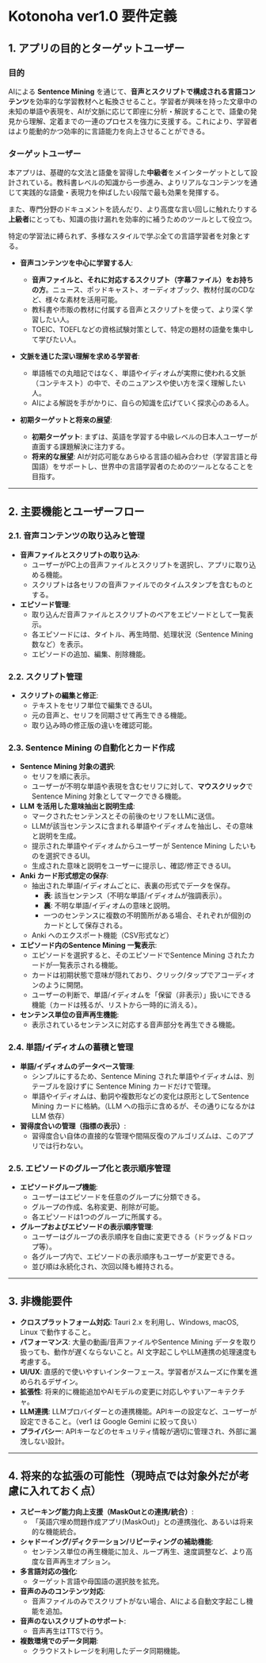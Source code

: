 # Kotonoha ver1.0 要件定義

## 1. アプリの目的とターゲットユーザー

### 目的

AIによる **Sentence Mining** を通じて、**音声とスクリプトで構成される言語コンテンツ**を効率的な学習教材へと転換させること。学習者が興味を持った文章中の未知の単語や表現を、AIが文脈に応じて即座に分析・解説することで、語彙の発見から理解、定着までの一連のプロセスを強力に支援する。これにより、学習者はより能動的かつ効率的に言語能力を向上させることができる。

### ターゲットユーザー

本アプリは、基礎的な文法と語彙を習得した**中級者**をメインターゲットとして設計されている。教科書レベルの知識から一歩進み、よりリアルなコンテンツを通じて実践的な語彙・表現力を伸ばしたい段階で最も効果を発揮する。

また、専門分野のドキュメントを読んだり、より高度な言い回しに触れたりする**上級者**にとっても、知識の抜け漏れを効率的に補うためのツールとして役立つ。

特定の学習法に縛られず、多様なスタイルで学ぶ全ての言語学習者を対象とする。

*   **音声コンテンツを中心に学習する人**:
    *   **音声ファイルと、それに対応するスクリプト（字幕ファイル）をお持ちの方**。ニュース、ポッドキャスト、オーディオブック、教材付属のCDなど、様々な素材を活用可能。
    *   教科書や市販の教材に付属する音声とスクリプトを使って、より深く学習したい人。
    *   TOEIC、TOEFLなどの資格試験対策として、特定の題材の語彙を集中して学びたい人。

*   **文脈を通じた深い理解を求める学習者**:
    *   単語帳での丸暗記ではなく、単語やイディオムが実際に使われる文脈（コンテキスト）の中で、そのニュアンスや使い方を深く理解したい人。
    *   AIによる解説を手がかりに、自らの知識を広げていく探求心のある人。

*   **初期ターゲットと将来の展望**:
    *   **初期ターゲット**: まずは、英語を学習する中級レベルの日本人ユーザーが直面する課題解決に注力する。
    *   **将来的な展望**: AIが対応可能なあらゆる言語の組み合わせ（学習言語と母国語）をサポートし、世界中の言語学習者のためのツールとなることを目指す。

---

## 2. 主要機能とユーザーフロー

### 2.1. 音声コンテンツの取り込みと管理

* **音声ファイルとスクリプトの取り込み**:
    * ユーザーがPC上の音声ファイルとスクリプトを選択し、アプリに取り込める機能。
    * スクリプトは各セリフの音声ファイルでのタイムスタンプを含むものとする。
* **エピソード管理**:
    * 取り込んだ音声ファイルとスクリプトのペアをエピソードとして一覧表示。
    * 各エピソードには、タイトル、再生時間、処理状況（Sentence Mining 数など）を表示。
    * エピソードの追加、編集、削除機能。

### 2.2. スクリプト管理

* **スクリプトの編集と修正**:
    * テキストをセリフ単位で編集できるUI。
    * 元の音声と、セリフを同期させて再生できる機能。
    * 取り込み時の修正版の違いを確認可能。

### 2.3. Sentence Mining の自動化とカード作成

* **Sentence Mining 対象の選択**:
    * セリフを順に表示。
    * ユーザーが不明な単語や表現を含むセリフに対して、**マウスクリック**で Sentence Mining 対象としてマークできる機能。
* **LLM を活用した意味抽出と説明生成**:
    * マークされたセンテンスとその前後のセリフをLLMに送信。
    * LLMが該当センテンスに含まれる単語やイディオムを抽出し、その意味と説明を生成。
    * 提示された単語やイディオムからユーザーが Sentence Mining したいものを選択できるUI。
    * 生成された意味と説明をユーザーに提示し、確認/修正できるUI。
* **Anki カード形式想定の保存**:
    * 抽出された単語/イディオムごとに、表裏の形式でデータを保存。
        * **表**: 該当センテンス（不明な単語/イディオムが強調表示）。
        * **裏**: 不明な単語/イディオムの意味と説明。
        * 一つのセンテンスに複数の不明箇所がある場合、それぞれが個別のカードとして保存される。
    * Anki へのエクスポート機能（CSV形式など）
* **エピソード内のSentence Mining 一覧表示**:
    * エピソードを選択すると、そのエピソードでSentence Mining されたカードが一覧表示される機能。
    * カードは初期状態で意味が隠れており、クリック/タップでアコーディオンのように開閉。
    * ユーザーの判断で、単語/イディオムを「保留（非表示）」扱いにできる機能（カードは残るが、リストから一時的に消える）。
* **センテンス単位の音声再生機能**:
    * 表示されているセンテンスに対応する音声部分を再生できる機能。

### 2.4. 単語/イディオムの蓄積と管理

* **単語/イディオムのデータベース管理**:
    * シンプルにするため、Sentence Mining された単語やイディオムは、別テーブルを設けずに Sentence Mining カードだけで管理。
    * 単語やイディオムは、動詞や複数形などの変化は原形としてSentence Mining カードに格納。（LLM への指示に含めるが、その通りになるかは LLM 依存）
* **習得度合いの管理（指標の表示）**:
    * 習得度合い自体の直接的な管理や間隔反復のアルゴリズムは、このアプリでは行わない。

### 2.5. エピソードのグループ化と表示順序管理

* **エピソードグループ機能**:
    * ユーザーはエピソードを任意のグループに分類できる。
    * グループの作成、名称変更、削除が可能。
    * 各エピソードは1つのグループに所属する。
* **グループおよびエピソードの表示順序管理**:
    * ユーザーはグループの表示順序を自由に変更できる（ドラッグ＆ドロップ等）。
    * 各グループ内で、エピソードの表示順序もユーザーが変更できる。
    * 並び順は永続化され、次回以降も維持される。

---

## 3. 非機能要件

* **クロスプラットフォーム対応**: Tauri 2.x を利用し、Windows, macOS, Linux で動作すること。
* **パフォーマンス**: 大量の動画/音声ファイルやSentence Mining データを取り扱っても、動作が遅くならないこと。AI 文字起こしやLLM連携の処理速度も考慮する。
* **UI/UX**: 直感的で使いやすいインターフェース。学習者がスムーズに作業を進められるデザイン。
* **拡張性**: 将来的に機能追加やAIモデルの変更に対応しやすいアーキテクチャ。
* **LLM連携**: LLMプロバイダーとの連携機能。APIキーの設定など、ユーザーが設定できること。（ver1 は Google Gemini に絞って良い）
* **プライバシー**: APIキーなどのセキュリティ情報が適切に管理され、外部に漏洩しない設計。

---

## 4. 将来的な拡張の可能性（現時点では対象外だが考慮に入れておく点）

* **スピーキング能力向上支援（MaskOutとの連携/統合）**:
    * 「英語穴埋め問題作成アプリ(MaskOut)」との連携強化、あるいは将来的な機能統合。
* **シャドーイング/ディクテーション/リピーティングの補助機能**:
    * センテンス単位の再生機能に加え、ループ再生、速度調整など、より高度な音声再生オプション。
* **多言語対応の強化**:
    * ターゲット言語や母国語の選択肢を拡充。
* **音声のみのコンテンツ対応**:
    * 音声ファイルのみでスクリプトがない場合、AIによる自動文字起こし機能を追加。   
* **音声のないスクリプトのサポート**:
    * 音声再生はTTSで行う。
* **複数環境でのデータ同期**:
    * クラウドストレージを利用したデータ同期機能。
